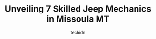 ---
layout: ampstory
image: https://images.unsplash.com/photo-1653047256226-5abbfa82f1d7?ixlib=rb-4.0.3&ixid=MnwxMjA3fDB8MHxwaG90by1wYWdlfHx8fGVufDB8fHx8&auto=format&fit=crop&w=640&h=853&q=80
author: techidn
featured: false
description: For top-quality automotive repairs and maintenance, visit the 7 best Jeep Mechanic in Missoula MT, USA. Their reputation for excellence and their dedication to customer satisfaction make the
title: Unveiling 7 Skilled Jeep Mechanics in Missoula MT
cover:
   title: Unveiling 7 Skilled Jeep Mechanics in Missoula MT
   subtitle: Rickpate
   background: https://images.unsplash.com/photo-1653047256226-5abbfa82f1d7?ixlib=rb-4.0.3&ixid=MnwxMjA3fDB8MHxwaG90by1wYWdlfHx8fGVufDB8fHx8&auto=format&fit=crop&w=640&h=853&q=80

pages: 
 - layout: thirds
   top: <h1>#1 Spartans Tuning</h1>
   bottom: "<p>I have come here for a few years now. They are always ready to take my car in and send reminders when its time for service. Thank you!Always helpful and texts for remind</p>"
   background: https://www.knot35.com/toplist/wp-content/uploads/2023/06/best-jeep-mechanic-1-in-missoula-mt-1685837641.jpeg
   backgroundblur: true
 - layout: thirds
   top: <h1>#2 Willys Auto</h1>
   bottom: "<p>721 Mount Ave, Missoula, MT 59801, United States</p>"
   background: https://www.knot35.com/toplist/wp-content/uploads/2023/06/best-jeep-mechanic-2-in-missoula-mt-1685837642.jpeg
   cta:
      link: https://www.knot35.com/toplist/unveiling-7-skilled-jeep-mechanics-in-missoula-mt/
      text: Unveiling 7 Skilled Jeep Mechanics in Missoula MT
 - layout: thirds
   top: <h1>#3 Lithia Chrysler Jeep Dodge of Missoula Service Center</h1>
   bottom: "<p>5001 Grizzly Ct suite #100, Missoula, MT 59808, United States</p>"
   background: https://www.knot35.com/toplist/wp-content/uploads/2023/06/best-jeep-mechanic-3-in-missoula-mt-1685837642.jpeg
   cta:
      link: https://www.knot35.com/toplist/unveiling-7-skilled-jeep-mechanics-in-missoula-mt/
      text: Unveiling 7 Skilled Jeep Mechanics in Missoula MT
 - layout: thirds
   top: <h1>#4 Honesty Automotive</h1>
   bottom: "<p>4053 Whipporwill Dr, Missoula, MT 59808, United States</p>"
   background: https://images.unsplash.com/photo-1522441815192-d9f04eb0615c?ixlib=rb-4.0.3&ixid=MnwxMjA3fDB8MHxwaG90by1wYWdlfHx8fGVufDB8fHx8&auto=format&fit=crop&w=640&h=853&q=80
   cta:
      link: https://www.knot35.com/toplist/unveiling-7-skilled-jeep-mechanics-in-missoula-mt/
      text: Unveiling 7 Skilled Jeep Mechanics in Missoula MT
 - layout: thirds
   top: <h1>#5 EQ Auto & Diesel</h1>
   bottom: "<p>5115 U.S. Hwy 93 S, Missoula, MT 59804, United States</p>"
   background: https://images.unsplash.com/photo-1489694553447-4c9339da310d?ixlib=rb-4.0.3&ixid=MnwxMjA3fDB8MHxwaG90by1wYWdlfHx8fGVufDB8fHx8&auto=format&fit=crop&w=640&h=853&q=80
   cta:
      link: https://www.knot35.com/toplist/unveiling-7-skilled-jeep-mechanics-in-missoula-mt/
      text: Unveiling 7 Skilled Jeep Mechanics in Missoula MT
 - layout: thirds
   top: <h1>#6 Peak Auto Repair</h1>
   bottom: "<p>825 Cooper St, Missoula, MT 59802, United States</p>"
   background: https://images.unsplash.com/photo-1604871000636-074fa5117945?ixlib=rb-4.0.3&ixid=MnwxMjA3fDB8MHxwaG90by1wYWdlfHx8fGVufDB8fHx8&auto=format&fit=crop&w=640&h=853&q=80
   cta:
      link: https://www.knot35.com/toplist/unveiling-7-skilled-jeep-mechanics-in-missoula-mt/
      text: Unveiling 7 Skilled Jeep Mechanics in Missoula MT
 - layout: thirds
   top: <h1>#7 Unique Automotive Services</h1>
   bottom: "<p>1414 Montana St, Missoula, MT 59801, United States</p>"
   background: https://images.unsplash.com/photo-1599422314077-f4dfdaa4cd09?ixlib=rb-4.0.3&ixid=MnwxMjA3fDB8MHxwaG90by1wYWdlfHx8fGVufDB8fHx8&auto=format&fit=crop&w=640&h=853&q=80
   cta:
      link: https://www.knot35.com/toplist/unveiling-7-skilled-jeep-mechanics-in-missoula-mt/
      text: Unveiling 7 Skilled Jeep Mechanics in Missoula MT
 - layout: thirds
   middle: Continue reading...
   background: https://images.unsplash.com/photo-1608501821300-4f99e58bba77?ixlib=rb-4.0.3&ixid=MnwxMjA3fDB8MHxwaG90by1wYWdlfHx8fGVufDB8fHx8&auto=format&fit=crop&w=640&h=853&q=80
   cta:
      link: https://www.knot35.com/toplist/unveiling-7-skilled-jeep-mechanics-in-missoula-mt/
      text: Unveiling 7 Skilled Jeep Mechanics in Missoula MT
      
---